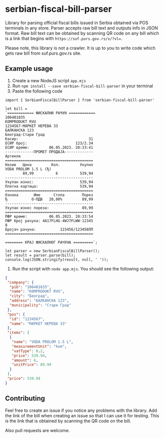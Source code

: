 # serbian-fiscal-bill-parser

Library for parsing official fiscal bills issued in Serbia obtained via POS terminals in any store. Parser accepts raw bill text and outputs info in JSON format. Raw bill text can be obtained by scanning QR code on any bill which is a link that begins with `https://suf.purs.gov.rs/v/?vl=`.

Please note, this library is not a crawler. It is up to you to write code which gets raw bill from suf.purs.gov.rs site.

## Example usage

1. Create a new NodeJS script `app.mjs`
1. Run `npm install --save serbian-fiscal-bill-parser` in your terminal
1. Paste the following code
```
import { SerbianFiscalBillParser } from 'serbian-fiscal-bill-parser'

let bill = 
`============ ФИСКАЛНИ РАЧУН ============
106481835
KOMPRODUKT RVU
1234567-МАРКЕТ НЕРЕВA 33
БАЛКАНСКА 123 
Београд-Стари Град
Касир:                                31
ЕСИР број:                      123/2.34
ЕСИР време:         06.05.2023. 20:33:41
-------------ПРОМЕТ ПРОДАЈА-------------
Артикли
========================================
Назив   Цена         Кол.         Укупно
VODA PROLOM 1.5 L (Ђ)                   
        89,99          6          539,94
----------------------------------------
Укупан износ:                     539,94
Платна картица:                   539,94
========================================
Ознака       Име      Стопа        Порез
Ђ           О-ПДВ   20,00%         89,99
----------------------------------------
Укупан износ пореза:               89,99
========================================
ПФР време:          06.05.2023. 20:33:54
ПФР број рачуна: 4A17FLHG-4WJ7FLWW-12345
8                                       
Бројач рачуна:           123456/123456ПП
========================================

======== КРАЈ ФИСКАЛНОГ РАЧУНА =========`;

let parser = new SerbianFiscalBillParser();
let result = parser.parse(bill);
console.log(JSON.stringify(result, null, ' '));
```
1. Run the script with `node app.mjs`. You should see the following output:

```JSON
{
 "company": {
  "pib": "106481835",
  "name": "KOMPRODUKT RVU",
  "city": "Београд",
  "address": "БАЛКАНСКА 123",
  "municipality": "Стари Град"
 },
 "pos": {
  "id": "1234567",
  "name": "МАРКЕТ НЕРЕВA 33"
 },
 "items": [
  {
   "name": "VODA PROLOM 1.5 L",
   "measurementUnit": "kom",
   "vatType": 0.2,
   "price": 539.94,
   "amount": 6,
   "unitPrice": 89.99
  }
 ],
 "price": 539.94
}
```

## Contributing

Feel free to create an issue if you notice any problems with the library. Add the link of the bill when creating an issue so that I can use it for testing. This is the link that is obtained by scanning the QR code on the bill.

Also pull requests are welcome.